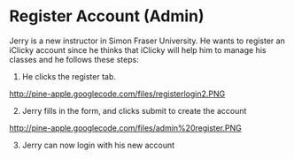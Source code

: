 # Register Account (Admin) #

Jerry is a new instructor in Simon Fraser University. He wants to register an iClicky account since he thinks that iClicky will help him to manage his classes and he follows these steps:

1. He clicks the register tab.

http://pine-apple.googlecode.com/files/registerlogin2.PNG

2. Jerry fills in the form, and clicks submit to create the account

http://pine-apple.googlecode.com/files/admin%20register.PNG

3.	Jerry can now login with his new account
